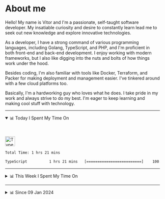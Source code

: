 # About me

Hello! My name is Vitor and I'm a passionate, self-taught software developer. My insatiable curiosity and desire to constantly learn lead me to seek out new knowledge and explore innovative technologies.

As a developer, I have a strong command of various programming languages, including Golang, TypeScript, and PHP, and I'm proficient in both front-end and back-end development. I enjoy working with modern frameworks, but I also like digging into the nuts and bolts of how things work under the hood.

Besides coding, I'm also familiar with tools like Docker, Terraform, and Packer for making deployment and management easier. I've tinkered around with a few cloud platforms too.

Basically, I'm a hardworking guy who loves what he does. I take pride in my work and always strive to do my best. I'm eager to keep learning and making cool stuff with technology.

---

<!-- ## 📊 Today I Spent My Time On -->

<details open>
<summary>📊 Today I Spent My Time On</summary>

&nbsp;

<!--DEVTIMER:TODAY:START-->
<img align="center" width="32px" src="https://cdn.simpleicons.org/typescript/3178C6" alt="TypeScript" />&nbsp;&nbsp;&nbsp;

```txt
Total Time: 1 hrs 21 mins

TypeScript          1 hrs 21 mins   [=========================]    100.00 %
```

<!--DEVTIMER:TODAY:END-->

</details>

---
<details>
<summary>📊 This Week I Spent My Time On</summary>

&nbsp;

<!--DEVTIMER:WEEK:START-->
<img align="center" width="32px" src="https://cdn.simpleicons.org/typescript/3178C6" alt="TypeScript" />&nbsp;&nbsp;&nbsp;<img align="center" width="32px" src="https://cdn.simpleicons.org/go/00ADD8" alt="Go" />&nbsp;&nbsp;&nbsp;<img align="center" width="32px" src="https://cdn.simpleicons.org/gnubash/fff" alt="Bash" />&nbsp;&nbsp;&nbsp;<img align="center" width="32px" src="https://cdn.simpleicons.org/yaml/fff" alt="YAML" />&nbsp;&nbsp;&nbsp;<img align="center" width="32px" src="https://cdn.simpleicons.org/html5/E34F26" alt="HTML" />&nbsp;&nbsp;&nbsp;<img align="center" width="32px" src="https://cdn.simpleicons.org/markdown/fff" alt="Markdown" />&nbsp;&nbsp;&nbsp;

```txt
Total Time: 8 hrs 56 mins

TypeScript          5 hrs 57 mins   [================.........]    66.65 %
Go                  1 hrs 58 mins   [=====....................]    22.08 %
Bash                0 hrs 22 mins   [=........................]    4.08 %
YAML                0 hrs 12 mins   [.........................]    2.21 %
HTML                0 hrs 6 mins    [.........................]    1.17 %
Markdown            0 hrs 6 mins    [.........................]    1.13 %
VimL                0 hrs 6 mins    [.........................]    1.05 %
```

<!--DEVTIMER:WEEK:END-->
</details>

---


<details>
<summary>📊 Since 09 Jan 2024</summary>

&nbsp;

<!--DEVTIMER::START-->
<img align="center" width="32px" src="https://cdn.simpleicons.org/typescript/3178C6" alt="TypeScript" />&nbsp;&nbsp;&nbsp;<img align="center" width="32px" src="https://cdn.simpleicons.org/vuedotjs/4FC08D" alt="Vue" />&nbsp;&nbsp;&nbsp;<img align="center" width="32px" src="https://cdn.simpleicons.org/go/00ADD8" alt="Go" />&nbsp;&nbsp;&nbsp;<img align="center" width="32px" src="https://cdn.simpleicons.org/carrd/fff" alt="JSON" />&nbsp;&nbsp;&nbsp;<img align="center" width="32px" src="https://cdn.simpleicons.org/gnubash/fff" alt="Bash" />&nbsp;&nbsp;&nbsp;<img align="center" width="32px" src="https://cdn.simpleicons.org/python/3776AB" alt="Python" />&nbsp;&nbsp;&nbsp;<img align="center" width="32px" src="https://cdn.simpleicons.org/javascript/F7DF1E" alt="JavaScript" />&nbsp;&nbsp;&nbsp;<img align="center" width="32px" src="https://cdn.simpleicons.org/markdown/fff" alt="Markdown" />&nbsp;&nbsp;&nbsp;<img align="center" width="32px" src="https://cdn.simpleicons.org/yaml/fff" alt="YAML" />&nbsp;&nbsp;&nbsp;<img align="center" width="32px" src="https://cdn.simpleicons.org/html5/E34F26" alt="HTML" />&nbsp;&nbsp;&nbsp;<img align="center" width="32px" src="https://cdn.simpleicons.org/academia/fff" alt="Text" />&nbsp;&nbsp;&nbsp;<img align="center" width="32px" src="https://cdn.simpleicons.org/css3/1572B6" alt="CSS" />&nbsp;&nbsp;&nbsp;<img align="center" width="32px" src="https://cdn.simpleicons.org/php/777BB4" alt="PHP" />&nbsp;&nbsp;&nbsp;

```txt
Total Time: 259 hrs 6 mins

TypeScript          136 hrs 16 mins [=============............]    52.59 %
Vue                 30 hrs 2 mins   [==.......................]    11.59 %
Go                  25 hrs 54 mins  [==.......................]    10.00 %
JSON                12 hrs 11 mins  [=........................]    4.70 %
Bash                11 hrs 44 mins  [=........................]    4.53 %
Python              9 hrs 11 mins   [.........................]    3.54 %
JavaScript          6 hrs 6 mins    [.........................]    2.35 %
Markdown            5 hrs 48 mins   [.........................]    2.24 %
YAML                5 hrs 16 mins   [.........................]    2.03 %
SCSS                3 hrs 9 mins    [.........................]    1.21 %
Docker              2 hrs 48 mins   [.........................]    1.08 %
HTML                1 hrs 46 mins   [.........................]    0.68 %
SQL                 1 hrs 10 mins   [.........................]    0.45 %
VimL                1 hrs 2 mins    [.........................]    0.40 %
Nginx               0 hrs 29 mins   [.........................]    0.18 %
INI                 0 hrs 20 mins   [.........................]    0.13 %
XML                 0 hrs 20 mins   [.........................]    0.13 %
Text                0 hrs 17 mins   [.........................]    0.11 %
CSS                 0 hrs 13 mins   [.........................]    0.09 %
TSX                 0 hrs 9 mins    [.........................]    0.06 %
PHP                 0 hrs 7 mins    [.........................]    0.04 %
reStructuredText    0 hrs 4 mins    [.........................]    0.02 %
Sass                0 hrs 1 mins    [.........................]    0.01 %
```

<!--DEVTIMER::END-->

</details>
